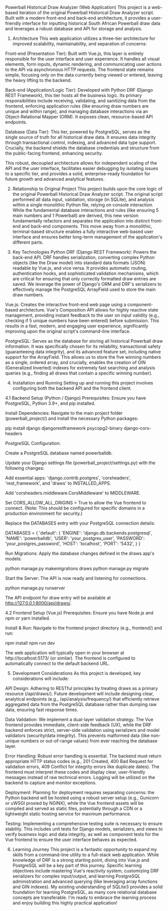 Powerball Historical Draw Analyzer (Web Application)
This project is a web-based iteration of the original Powerball Historical Draw Analyzer script. Built with a modern front-end and back-end architecture, it provides a user-friendly interface for inputting historical South African Powerball draw data and leverages a robust database and API for storage and analysis.

1. Architecture
This web application utilizes a three-tier architecture for improved scalability, maintainability, and separation of concerns:

Front-end (Presentation Tier): Built with Vue.js, this layer is entirely responsible for the user interface and user experience. It handles all visual elements, form inputs, dynamic rendering, and communicating user actions to the API via asynchronous HTTP requests. The frontend state remains simple, focusing only on the data currently being viewed or entered, leaving the heavy lifting to the backend.

Back-end (Application/Logic Tier): Developed with Python DRF (Django REST Framework), this tier hosts all the business logic. Its primary responsibilities include receiving, validating, and sanitizing data from the frontend, enforcing application rules (like ensuring draw numbers are unique and within range), and managing database interactions via an Object-Relational Mapper (ORM). It exposes clean, resource-based API endpoints.

Database (Data Tier): This tier, powered by PostgreSQL, serves as the single source of truth for all historical draw data. It ensures data integrity through transactional control, indexing, and advanced data type support. Crucially, the backend shields the database credentials and structure from the public-facing frontend, enhancing security.

This robust, decoupled architecture allows for independent scaling of the API and the user interface, facilitates easier debugging by isolating issues to a specific tier, and provides a solid, enterprise-ready foundation for future growth and advanced analytical features.

2. Relationship to Original Project
This project builds upon the core logic of the original Powerball Historical Draw Analyzer script. The original script performed all data input, validation, storage (in SQLite), and analysis within a single monolithic Python file, relying on console interaction. While the fundamental database interactions and rules (like ensuring 5 main numbers and 1 Powerball) are derived, this new version fundamentally refactors and separates the application into distinct front-end and back-end components. This move away from a monolithic, terminal-based structure enables a fully interactive web-based user interface and ensures better long-term management of the application's different parts.

3. Key Technologies
Python DRF (Django REST Framework): Powers the back-end API. DRF handles serialization, converting complex Python objects (like the Draw model) into standard data formats (JSON) readable by Vue.js, and vice versa. It provides automatic routing, authentication hooks, and sophisticated validation mechanisms, which are critical for ensuring that only correctly formatted draw entries are saved. We leverage the power of Django's ORM and DRF's serializers to effectively manage the PostgreSQL ArrayField used to store the main draw numbers.

Vue.js: Creates the interactive front-end web page using a component-based architecture. Vue's Composition API allows for highly reactive state management, providing instant feedback to the user on input validity (e.g., checking if 5 unique numbers have been entered) before submission. This results in a fast, modern, and engaging user experience, significantly improving upon the original script's command-line interface.

PostgreSQL: Serves as the database for storing all historical Powerball draw information. It was specifically chosen for its reliability, transactional safety (guaranteeing data integrity), and its advanced feature set, including native support for the ArrayField. This allows us to store the five winning numbers as a single, ordered array, and crucially, enables the creation of GIN (Generalized Inverted) indexes for extremely fast searching and analysis queries (e.g., finding all draws that contain a specific winning number).

4. Installation and Running
Setting up and running this project involves configuring both the backend API and the frontend client.

4.1 Backend Setup (Python / Django)
Prerequisites: Ensure you have PostgreSQL, Python 3.9+, and pip installed.

Install Dependencies: Navigate to the main project folder (powerball_project/) and install the necessary Python packages:

pip install django djangorestframework psycopg2-binary django-cors-headers


PostgreSQL Configuration:

Create a PostgreSQL database named powerballdb.

Update your Django settings file (powerball_project/settings.py) with the following changes:

Add essential apps: 'django.contrib.postgres', 'corsheaders', 'rest_framework', and 'draws' to INSTALLED_APPS.

Add 'corsheaders.middleware.CorsMiddleware' to MIDDLEWARE.

Set CORS_ALLOW_ALL_ORIGINS = True to allow the Vue frontend to connect. (Note: This should be configured for specific domains in a production environment for security.)

Replace the DATABASES entry with your PostgreSQL connection details:

DATABASES = {
    'default': {
        'ENGINE': 'django.db.backends.postgresql',
        'NAME': 'powerballdb',
        'USER': 'your_postgres_user',
        'PASSWORD': 'your_postgres_password',
        'HOST': 'localhost',
        'PORT': '5432',
    }
}


Run Migrations: Apply the database changes defined in the draws app's models:

python manage.py makemigrations draws
python manage.py migrate


Start the Server: The API is now ready and listening for connections.

python manage.py runserver


The API endpoint for draw entry will be available at http://127.0.0.1:8000/api/draws/.

4.2 Frontend Setup (Vue.js)
Prerequisites: Ensure you have Node.js and npm or yarn installed.

Install & Run: Navigate to the frontend project directory (e.g., frontend/) and run:

npm install
npm run dev


The web application will typically open in your browser at http://localhost:5173/ (or similar). The frontend is configured to automatically connect to the default backend URL.

5. Development Considerations
As this project is developed, key considerations will include:

API Design: Adhering to RESTful principles by treating draws as a primary resource (/api/draws/). Future development will include designing clear, analytical endpoints (e.g., /api/analysis/frequency/) that efficiently retrieve aggregated data from the PostgreSQL database rather than dumping raw data, ensuring fast response times.

Data Validation: We implement a dual-layer validation strategy. The Vue frontend provides immediate, client-side feedback (UX), while the DRF backend enforces strict, server-side validation using serializers and model validators (security/data integrity). This prevents malformed data (like non-unique numbers or out-of-range values) from ever reaching the database layer.

Error Handling: Robust error handling is essential. The backend must return appropriate HTTP status codes (e.g., 201 Created, 400 Bad Request for validation errors, 409 Conflict for integrity errors like duplicate dates). The frontend must interpret these codes and display clear, user-friendly messages instead of raw technical errors. Logging will be utilized on the backend to capture and monitor exceptions.

Deployment: Planning for deployment requires separating concerns: the Python backend will be hosted using a robust server setup (e.g., Gunicorn or uWSGI proxied by NGINX), while the Vue frontend assets will be compiled and served as static files, potentially through a CDN or a lightweight static hosting service for maximum performance.

Testing: Implementing a comprehensive testing suite is necessary to ensure stability. This includes unit tests for Django models, serializers, and views to verify business logic and data integrity, as well as component tests for the Vue frontend to ensure the user interface behaves as expected.

6. Learning Journey
This project is a fantastic opportunity to expand my skills from a command-line utility to a full-stack web application. While knowledge of DRF is a strong starting point, diving into Vue.js and PostgreSQL will be a key part of this journey. Specific learning objectives include mastering Vue's reactivity system, customizing DRF serializers for complex input/output, and learning PostgreSQL administration and advanced querying (like leveraging array functions and GIN indexes). My existing understanding of SQLite3 provides a solid foundation for learning PostgreSQL, as many core relational database concepts are transferable. I'm ready to embrace the learning process and enjoy building this highly practical application!